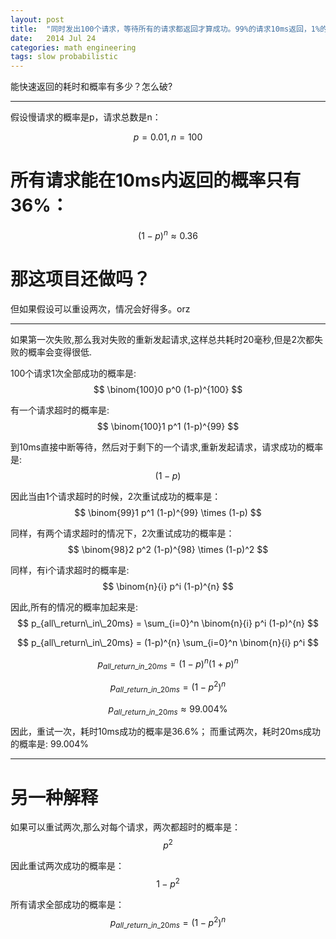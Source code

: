 ```yaml
---
layout: post
title:  "同时发出100个请求，等待所有的请求都返回才算成功。99%的请求10ms返回，1%的请求1s返回"
date:   2014 Jul 24
categories: math engineering
tags: slow probabilistic
---
```


能快速返回的耗时和概率有多少？怎么破?

------------

假设慢请求的概率是p，请求总数是n：

$$ p = 0.01, n = 100 $$

# 所有请求能在10ms内返回的概率只有 36%：
$$ (1-p)^n \approx 0.36% $$

# 那这项目还做吗？

但如果假设可以重设两次，情况会好得多。orz

------------

如果第一次失败,那么我对失败的重新发起请求,这样总共耗时20毫秒,但是2次都失败的概率会变得很低.

100个请求1次全部成功的概率是:
$$ \binom{100}0 p^0 (1-p)^{100} $$

有一个请求超时的概率是:
$$ \binom{100}1 p^1 (1-p)^{99} $$

到10ms直接中断等待，然后对于剩下的一个请求,重新发起请求，请求成功的概率是:
$$ (1-p) $$

因此当由1个请求超时的时候，2次重试成功的概率是：
$$ \binom{99}1 p^1 (1-p)^{99} \times (1-p) $$

同样，有两个请求超时的情况下，2次重试成功的概率是：
$$ \binom{98}2 p^2 (1-p)^{98} \times (1-p)^2 $$

同样，有i个请求超时的概率是:
$$ \binom{n}{i} p^i (1-p)^{n} $$

因此,所有的情况的概率加起来是:
$$ p_{all\_return\_in\_20ms} = \sum_{i=0}^n \binom{n}{i} p^i (1-p)^{n} $$

$$ p_{all\_return\_in\_20ms} = (1-p)^{n} \sum_{i=0}^n \binom{n}{i} p^i $$

$$ p_{all\_return\_in\_20ms} = (1-p)^n (1+p)^n $$

$$ p_{all\_return\_in\_20ms} = (1-p^2)^n $$

$$ p_{all\_return\_in\_20ms} \approx 99.004 \% $$

因此，重试一次，耗时10ms成功的概率是36.6%；
而重试两次，耗时20ms成功的概率是: 99.004%

------------

# 另一种解释

如果可以重试两次,那么对每个请求，两次都超时的概率是：
$$ p^2 $$

因此重试两次成功的概率是：
$$ 1 - p^2 $$

所有请求全部成功的概率是：
$$ p_{all\_return\_in\_20ms} = (1-p^2)^n $$
